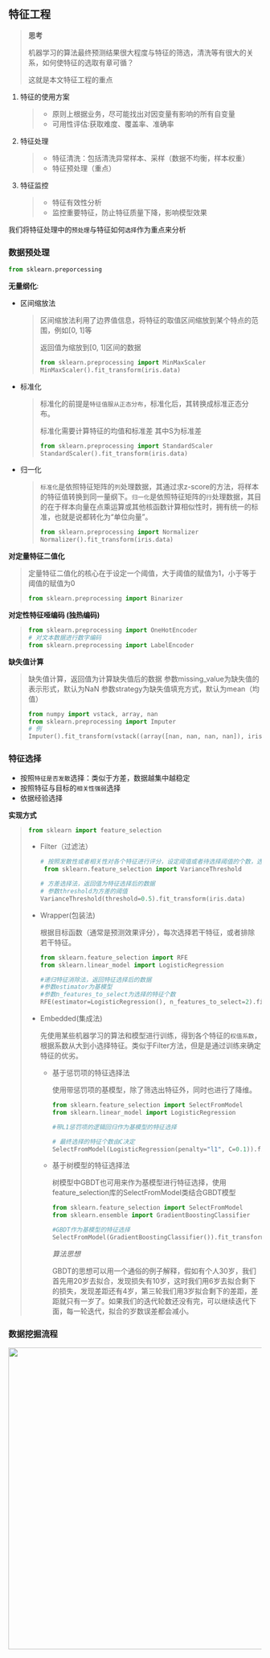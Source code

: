 ## 特征工程

> **思考**
>
> 机器学习的算法最终预测结果很大程度与特征的筛选，清洗等有很大的关系，如何使特征的选取有章可循？
>
> 这就是本文特征工程的重点

1. 特征的使用方案

   > - 原则上根据业务，尽可能找出对因变量有影响的所有自变量
   > - 可用性评估:获取难度、覆盖率、准确率

2. 特征处理

   > - 特征清洗：包括清洗异常样本、采样（数据不均衡，样本权重）
   > - 特征预处理（重点）

3. 特征监控

   > - 特征有效性分析
   > - 监控重要特征，防止特征质量下降，影响模型效果

我们将特征处理中的`预处理`与特征如何`选择`作为重点来分析

### 数据预处理

```python
from sklearn.preporcessing
```

**无量纲化**:

- 区间缩放法

  > 区间缩放法利用了边界值信息，将特征的取值区间缩放到某个特点的范围，例如[0, 1]等
  >
  > 返回值为缩放到[0, 1]区间的数据
  >
  > ```python
  > from sklearn.preprocessing import MinMaxScaler
  > MinMaxScaler().fit_transform(iris.data)
  > ```

- 标准化

  > 标准化的前提是`特征值服从正态分布`，标准化后，其转换成标准正态分布。
  >
  > 标准化需要计算特征的均值和标准差
  > 其中S为标准差
  >
  > ```python
  > from sklearn.preprocessing import StandardScaler
  > StandardScaler().fit_transform(iris.data)
  > ```

- 归一化

  > `标准化`是依照特征矩阵的`列`处理数据，其通过求z-score的方法，将样本的特征值转换到同一量纲下。`归一化`是依照特征矩阵的`行`处理数据，其目的在于样本向量在点乘运算或其他核函数计算相似性时，拥有统一的标准，也就是说都转化为“单位向量”。
  >
  > ```python
  > from sklearn.preprocessing import Normalizer
  > Normalizer().fit_transform(iris.data)
  > ```

**对定量特征二值化**

> 定量特征二值化的核心在于设定一个阈值，大于阈值的赋值为1，小于等于阈值的赋值为0
>
> ```python
> from sklearn.preprocessing import Binarizer
> ```
>
> 

**对定性特征哑编码 (独热编码)**

> ```python
> from sklearn.preprocessing import OneHotEncoder
> # 对文本数据进行数字编码
> from sklearn.preprocessing import LabelEncoder
> ```

**缺失值计算**

> 缺失值计算，返回值为计算缺失值后的数据
> 参数missing_value为缺失值的表示形式，默认为NaN
> 参数strategy为缺失值填充方式，默认为mean（均值）
>
> ```python
> from numpy import vstack, array, nan
> from sklearn.preprocessing import Imputer
> # 例
> Imputer().fit_transform(vstack((array([nan, nan, nan, nan]), iris.data)))
> ```
>
> 

### 特征选择

- 按照`特征是否发散`选择：类似于方差，数据越集中越稳定
- 按照特征与目标的`相关性强弱`选择
- 依据经验选择

**实现方式**

> ```python
> from sklearn import feature_selection
> ```
>
> - Filter（过滤法）
>
>   ```python
>   # 按照发散性或者相关性对各个特征进行评分，设定阈值或者待选择阈值的个数，选择特征
>    from sklearn.feature_selection import VarianceThreshold
>   
>   # 方差选择法，返回值为特征选择后的数据
>   # 参数threshold为方差的阈值
>   VarianceThreshold(threshold=0.5).fit_transform(iris.data)
>   ```
>
>   
>
> - Wrapper(包装法)
>
>   根据目标函数（通常是预测效果评分），每次选择若干特征，或者排除若干特征。
>
>   ```python
>   from sklearn.feature_selection import RFE
>   from sklearn.linear_model import LogisticRegression
>   
>   #递归特征消除法，返回特征选择后的数据
>   #参数estimator为基模型
>   #参数n_features_to_select为选择的特征个数
>   RFE(estimator=LogisticRegression(), n_features_to_select=2).fit_transform(iris.data, iris.target)
>   ```
>
>   
>
> - Embedded(集成法)
>
>   先使用某些机器学习的算法和模型进行训练，得到各个特征的`权值系数`，根据系数从大到小选择特征。类似于Filter方法，但是是通过训练来确定特征的优劣。
>
>   - 基于惩罚项的特征选择法
>
>     使用带惩罚项的基模型，除了筛选出特征外，同时也进行了降维。
>
>     ```python
>     from sklearn.feature_selection import SelectFromModel
>     from sklearn.linear_model import LogisticRegression
>     
>     #带L1惩罚项的逻辑回归作为基模型的特征选择
>     
>     # 最终选择的特征个数由C决定
>     SelectFromModel(LogisticRegression(penalty="l1", C=0.1)).fit_transform(iris.data, iris.target)
>     ```
>
>     
>
>   - 基于树模型的特征选择法
>
>     树模型中GBDT也可用来作为基模型进行特征选择，使用feature_selection库的SelectFromModel类结合GBDT模型
>
>     ```python
>     from sklearn.feature_selection import SelectFromModel
>     from sklearn.ensemble import GradientBoostingClassifier
>     
>     #GBDT作为基模型的特征选择
>     SelectFromModel(GradientBoostingClassifier()).fit_transform(iris.data, iris.target)
>     ```
>
>     *算法思想*
>
>     GBDT的思想可以用一个通俗的例子解释，假如有个人30岁，我们首先用20岁去拟合，发现损失有10岁，这时我们用6岁去拟合剩下的损失，发现差距还有4岁，第三轮我们用3岁拟合剩下的差距，差距就只有一岁了。如果我们的迭代轮数还没有完，可以继续迭代下面，每一轮迭代，拟合的岁数误差都会减小。
>
>   

### 数据挖掘流程

<img src="http://qiniu.s001.xin/knn/wajue.jpg" width="600px">


